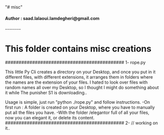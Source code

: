 "# misc"
<h4>Author : saad.lalaoui.lamdegheri@gmail.com</h4>
--------
<h1>This folder contains misc creations</h1>
############################################
1- rope.py 

This little  Py Cli creates a directory on your Desktop, and once you put in it different files, with different extensions,
it arranges them in folders where the names are the extension of your files. I hated to look over files with random names all over my Desktop, so I thought I might do something about it while The punisher S1 is downloading..

Usage is simple, just run "python ./rope.py" and follow instructions. 
-On first run : A folder is created on your Desktop, where you have to manually put all the files you have.
-With the folder /elegantor full of all your files, now you can elegant it, or delete its content.
############################################
2- // working on it..

